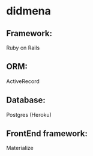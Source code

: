 # didmena

## Framework: 
Ruby on Rails
## ORM: 
ActiveRecord
## Database: 
Postgres (Heroku)
## FrontEnd framework: 
Materialize

